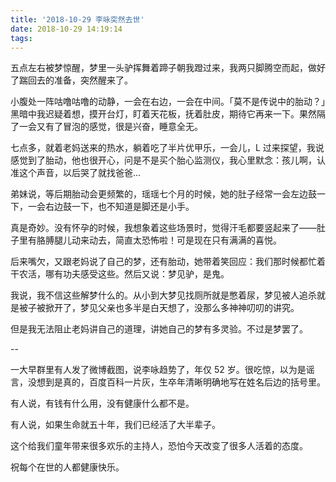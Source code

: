 ```yaml
---
title: '2018-10-29 李咏突然去世'
date: 2018-10-29 14:19:14
tags:
---
```


五点左右被梦惊醒，梦里一头驴挥舞着蹄子朝我蹬过来，我两只脚腾空而起，做好了踹回去的准备，突然醒来了。

小腹处一阵咕噜咕噜的动静，一会在右边，一会在中间。「莫不是传说中的胎动？」黑暗中我迟疑着想，摸开台灯，盯着天花板，抚着肚皮，期待它再来一下。果然隔了一会又有了冒泡的感觉，很是兴奋，睡意全无。

七点多，就着老妈送来的热水，躺着吃了半片优甲乐，一会儿，L 过来探望，我说感觉到了胎动，他也很开心，问是不是买个胎心监测仪，我心里默念：孩儿啊，认准这个声音，以后哭了就找爸爸...

弟妹说，等后期胎动会更频繁的，瑶瑶七个月的时候，她的肚子经常一会左边鼓一下，一会右边鼓一下，也不知道是脚还是小手。

真是奇妙。没有怀孕的时候，我想象着这些场景时，觉得汗毛都要竖起来了——肚子里有胳膊腿儿动来动去，简直太恐怖啦！可是现在只有满满的喜悦。

后来嘴欠，又跟老妈说了自己的梦，还有胎动，她带着笑回应：我们那时候都忙着干农活，哪有功夫感受这些。然后又说：梦见驴，是鬼。

我说，我不信这些解梦什么的。从小到大梦见找厕所就是憋着尿，梦见被人追杀就是被子被掀开了，梦见父亲也多半是白天想了，没那么多神神叨叨的讲究。

但是我无法阻止老妈讲自己的道理，讲她自己的梦有多灵验。不过是梦罢了。

--

一大早群里有人发了微博截图，说李咏趋势了，年仅 52 岁。很吃惊，以为是谣言，没想到是真的，百度百科一片灰，生卒年清晰明确地写在姓名后边的括号里。

有人说，有钱有什么用，没有健康什么都不是。

有人说，如果生命就五十年，我们已经活了大半辈子。

这个给我们童年带来很多欢乐的主持人，恐怕今天改变了很多人活着的态度。

祝每个在世的人都健康快乐。


